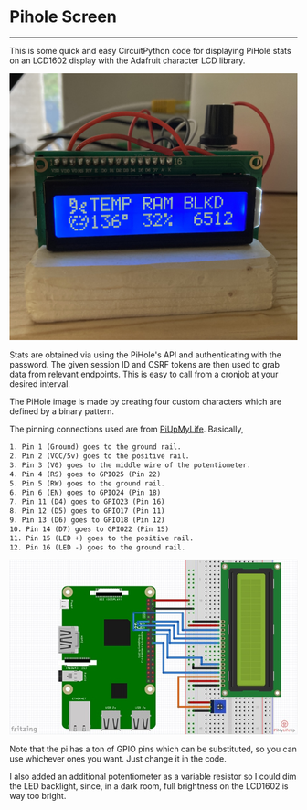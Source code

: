 # Pihole Screen
---------------------------
This is some quick and easy CircuitPython code for displaying PiHole stats on an LCD1602 display with the Adafruit character LCD library. 

![](screen_demo.jpg)

Stats are obtained via using the PiHole's API and authenticating with the password. The given session ID and CSRF tokens are then used to grab data from relevant endpoints. This is easy to call from a cronjob at your desired interval. 

The PiHole image is made by creating four custom characters which are defined by a binary pattern. 

The pinning connections used are from [PiUpMyLife](https://pimylifeup.com/raspberry-pi-lcd-16x2/). Basically, 


    1. Pin 1 (Ground) goes to the ground rail.
    2. Pin 2 (VCC/5v) goes to the positive rail.
    3. Pin 3 (V0) goes to the middle wire of the potentiometer.
    4. Pin 4 (RS) goes to GPIO25 (Pin 22)
    5. Pin 5 (RW) goes to the ground rail.
    6. Pin 6 (EN) goes to GPIO24 (Pin 18)
    7. Pin 11 (D4) goes to GPIO23 (Pin 16)
    8. Pin 12 (D5) goes to GPIO17 (Pin 11)
    9. Pin 13 (D6) goes to GPIO18 (Pin 12)
    10. Pin 14 (D7) goes to GPIO22 (Pin 15)
    11. Pin 15 (LED +) goes to the positive rail.
    12. Pin 16 (LED -) goes to the ground rail.

![](schematic.jpeg)

Note that the pi has a ton of GPIO pins which can be substituted, so you can use whichever ones you want. Just change it in the code.

I also added an additional potentiometer as a variable resistor so I could dim the LED backlight, since, in a dark room, full brightness on the LCD1602 is way too bright. 

